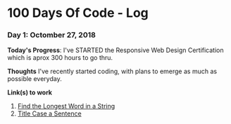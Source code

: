 # 100 Days Of Code - Log



### Day 1: Octomber 27, 2018

**Today's Progress**: I've STARTED the Responsive Web Design Certification which is aprox 300 hours to go thru.

**Thoughts** I've recently started coding, with plans to emerge as much as possible everyday. 

**Link(s) to work**
1. [Find the Longest Word in a String](https://www.freecodecamp.com/challenges/find-the-longest-word-in-a-string)
2. [Title Case a Sentence](https://www.freecodecamp.com/challenges/title-case-a-sentence)
